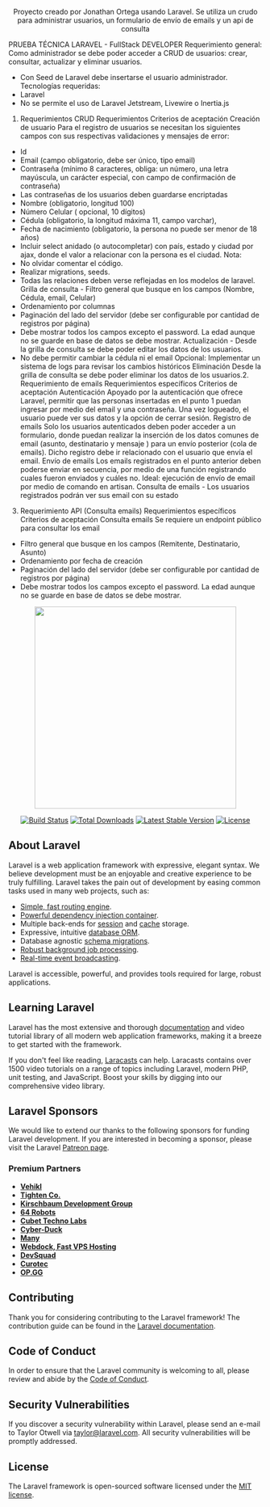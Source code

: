 <p align="center">Proyecto creado por Jonathan Ortega usando Laravel. Se utiliza un crudo para administrar usuarios, un formulario de envío de emails y un api de consulta</p>

PRUEBA TÉCNICA LARAVEL - FullStack DEVELOPER
Requerimiento general:
Como administrador se debe poder acceder a CRUD de usuarios: crear, consultar, actualizar y eliminar usuarios.
- Con Seed de Laravel debe insertarse el usuario administrador.
Tecnologías requeridas:
- Laravel
- No se permite el uso de Laravel Jetstream, Livewire o Inertia.js
1. Requerimientos CRUD
Requerimientos Criterios de aceptación
Creación de usuario Para el registro de usuarios se necesitan los siguientes campos con sus respectivas validaciones y mensajes de error:
- Id
- Email (campo obligatorio, debe ser único, tipo email)
- Contraseña (mínimo 8 caracteres, obliga: un número, una letra mayúscula, un carácter especial, con campo de
confirmación de contraseña)
- Las contraseñas de los usuarios deben guardarse encriptadas
- Nombre (obligatorio, longitud 100)
- Número Celular ( opcional, 10 dígitos)
- Cédula (obligatorio, la longitud máxima 11, campo varchar),
- Fecha de nacimiento (obligatorio, la persona no puede ser menor de 18 años)
- Incluir select anidado (o autocompletar) con país, estado y ciudad por ajax, donde el valor a relacionar con la persona es
el ciudad.
Nota:
- No olvidar comentar el código.
- Realizar migrations, seeds.
- Todas las relaciones deben verse reflejadas en los modelos de laravel.
Grilla de consulta - Filtro general que busque en los campos (Nombre, Cédula, email, Celular)
- Ordenamiento por columnas
- Paginación del lado del servidor (debe ser configurable por cantidad de registros por página)
- Debe mostrar todos los campos excepto el password. La edad aunque no se guarde en base de datos se debe mostrar.
Actualización - Desde la grilla de consulta se debe poder editar los datos de los usuarios.
- No debe permitir cambiar la cédula ni el email
Opcional: Implementar un sistema de logs para revisar los cambios históricos
Eliminación Desde la grilla de consulta se debe poder eliminar los datos de los usuarios.2. Requerimiento de emails
Requerimientos
específicos
Criterios de aceptación
Autenticación Apoyado por la autenticación que ofrece Laravel, permitir que las personas insertadas en el punto 1 puedan ingresar por medio
del email y una contraseña.
Una vez logueado, el usuario puede ver sus datos y la opción de cerrar sesión.
Registro de emails Solo los usuarios autenticados deben poder acceder a un formulario, donde puedan realizar la inserción de los datos comunes
de email (asunto, destinatario y mensaje ) para un envío posterior (cola de emails).
Dicho registro debe ir relacionado con el usuario que envía el email.
Envío de emails Los emails registrados en el punto anterior deben poderse enviar en secuencia, por medio de una función registrando cuales
fueron enviados y cuáles no.
Ideal: ejecución de envío de email por medio de comando en artisan.
Consulta de emails - Los usuarios registrados podrán ver sus email con su estado
3. Requerimiento API (Consulta emails)
Requerimientos
específicos
Criterios de aceptación
Consulta emails Se requiere un endpoint público para consultar los email
- Filtro general que busque en los campos (Remitente, Destinatario, Asunto)
- Ordenamiento por fecha de creación
- Paginación del lado del servidor (debe ser configurable por cantidad de registros por página)
- Debe mostrar todos los campos excepto el password. La edad aunque no se guarde en base de datos se debe mostrar.
<p align="center"><a href="https://laravel.com" target="_blank"><img src="https://raw.githubusercontent.com/laravel/art/master/logo-lockup/5%20SVG/2%20CMYK/1%20Full%20Color/laravel-logolockup-cmyk-red.svg" width="400"></a></p>

<p align="center">
<a href="https://travis-ci.org/laravel/framework"><img src="https://travis-ci.org/laravel/framework.svg" alt="Build Status"></a>
<a href="https://packagist.org/packages/laravel/framework"><img src="https://img.shields.io/packagist/dt/laravel/framework" alt="Total Downloads"></a>
<a href="https://packagist.org/packages/laravel/framework"><img src="https://img.shields.io/packagist/v/laravel/framework" alt="Latest Stable Version"></a>
<a href="https://packagist.org/packages/laravel/framework"><img src="https://img.shields.io/packagist/l/laravel/framework" alt="License"></a>
</p>

## About Laravel

Laravel is a web application framework with expressive, elegant syntax. We believe development must be an enjoyable and creative experience to be truly fulfilling. Laravel takes the pain out of development by easing common tasks used in many web projects, such as:

- [Simple, fast routing engine](https://laravel.com/docs/routing).
- [Powerful dependency injection container](https://laravel.com/docs/container).
- Multiple back-ends for [session](https://laravel.com/docs/session) and [cache](https://laravel.com/docs/cache) storage.
- Expressive, intuitive [database ORM](https://laravel.com/docs/eloquent).
- Database agnostic [schema migrations](https://laravel.com/docs/migrations).
- [Robust background job processing](https://laravel.com/docs/queues).
- [Real-time event broadcasting](https://laravel.com/docs/broadcasting).

Laravel is accessible, powerful, and provides tools required for large, robust applications.

## Learning Laravel

Laravel has the most extensive and thorough [documentation](https://laravel.com/docs) and video tutorial library of all modern web application frameworks, making it a breeze to get started with the framework.

If you don't feel like reading, [Laracasts](https://laracasts.com) can help. Laracasts contains over 1500 video tutorials on a range of topics including Laravel, modern PHP, unit testing, and JavaScript. Boost your skills by digging into our comprehensive video library.

## Laravel Sponsors

We would like to extend our thanks to the following sponsors for funding Laravel development. If you are interested in becoming a sponsor, please visit the Laravel [Patreon page](https://patreon.com/taylorotwell).

### Premium Partners

- **[Vehikl](https://vehikl.com/)**
- **[Tighten Co.](https://tighten.co)**
- **[Kirschbaum Development Group](https://kirschbaumdevelopment.com)**
- **[64 Robots](https://64robots.com)**
- **[Cubet Techno Labs](https://cubettech.com)**
- **[Cyber-Duck](https://cyber-duck.co.uk)**
- **[Many](https://www.many.co.uk)**
- **[Webdock, Fast VPS Hosting](https://www.webdock.io/en)**
- **[DevSquad](https://devsquad.com)**
- **[Curotec](https://www.curotec.com/services/technologies/laravel/)**
- **[OP.GG](https://op.gg)**

## Contributing

Thank you for considering contributing to the Laravel framework! The contribution guide can be found in the [Laravel documentation](https://laravel.com/docs/contributions).

## Code of Conduct

In order to ensure that the Laravel community is welcoming to all, please review and abide by the [Code of Conduct](https://laravel.com/docs/contributions#code-of-conduct).

## Security Vulnerabilities

If you discover a security vulnerability within Laravel, please send an e-mail to Taylor Otwell via [taylor@laravel.com](mailto:taylor@laravel.com). All security vulnerabilities will be promptly addressed.

## License

The Laravel framework is open-sourced software licensed under the [MIT license](https://opensource.org/licenses/MIT).
